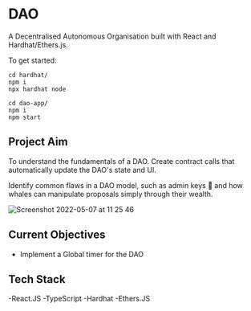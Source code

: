 # DAO

A Decentralised Autonomous Organisation built with React and Hardhat/Ethers.js.

To get started:

```
cd hardhat/
npm i
npx hardhat node
```
```
cd dao-app/
npm i
npm start
```

## Project Aim

To understand the fundamentals of a DAO. Create contract calls that automatically update the DAO's state and UI. 

Identify common flaws in a DAO model, such as admin keys 🔑 and how whales can manipulate proposals simply through their wealth.

![Screenshot 2022-05-07 at 11 25 46](https://user-images.githubusercontent.com/64858288/167250469-8eec6cd6-8562-4fcd-b19f-c0c5642ae782.png)

## Current Objectives

- Implement a Global timer for the DAO

## Tech Stack

-React.JS
-TypeScript
-Hardhat
-Ethers.JS
